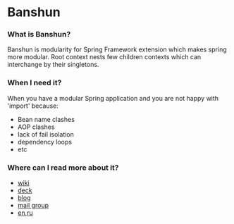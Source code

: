 Banshun
=======

### What is Banshun?

Banshun is modularity for Spring Framework extension which makes spring more modular. 
Root context nests few children contexts which can interchange by their singletons.

### When I need it?

When you have a modular Spring application and you are not happy with 'import' because:
* Bean name clashes
* AOP clashes
* lack of fail isolation
* dependency loops
* etc

### Where can I read more about it?

* [wiki][wiki]
* [deck][presentation]
* [blog][gd_nested_blog]
* [mail group][mailgroup]
* [en][envideo],[ru][video]

[wiki]: https://github.com/griddynamics/banshun/wiki
[gd_nested_blog]: http://blog.griddynamics.com/search/label/Spring
[presentation]: https://docs.google.com/presentation/d/15_yZcqMW1qSMpDpihs5-emBnpCaYdIgZHd-Km3lDEh8/pub?start=false&loop=false&delayms=3000
[mailgroup]: https://groups.google.com/forum/#!forum/banshun
[video]: https://video.yandex.ru/users/xpinjection/view/335/
[envideo]: https://youtu.be/1t6-A2ZWTBc
